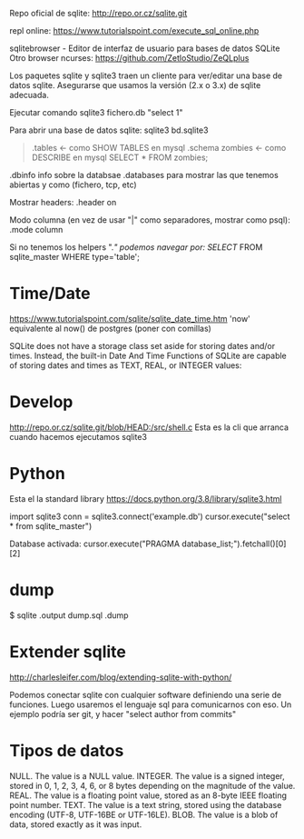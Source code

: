 Repo oficial de sqlite: <http://repo.or.cz/sqlite.git>

repl online: <https://www.tutorialspoint.com/execute_sql_online.php>

sqlitebrowser - Editor de interfaz de usuario para bases de datos SQLite
Otro browser ncurses: <https://github.com/ZetloStudio/ZeQLplus>

Los paquetes sqlite y sqlite3 traen un cliente para ver/editar una base de datos sqlite.
Asegurarse que usamos la versión (2.x o 3.x) de sqlite adecuada.

Ejecutar comando
sqlite3 fichero.db "select 1"

Para abrir una base de datos sqlite:
sqlite3 bd.sqlite3
> .tables <- como SHOW TABLES en mysql
> .schema zombies <- como DESCRIBE en mysql
> SELECT * FROM zombies;

.dbinfo info sobre la databsae
.databases para mostrar las que tenemos abiertas y como (fichero, tcp, etc)

Mostrar headers:
.header on

Modo columna (en vez de usar "|" como separadores, mostrar como psql):
.mode column

Si no tenemos los helpers ".*" podemos navegar por:
SELECT* FROM sqlite_master WHERE type='table';

# Time/Date
<https://www.tutorialspoint.com/sqlite/sqlite_date_time.htm>
'now' equivalente al now() de postgres (poner con comillas)

SQLite does not have a storage class set aside for storing dates and/or times. Instead, the built-in Date And Time Functions of SQLite are capable of storing dates and times as TEXT, REAL, or INTEGER values:

# Develop
<http://repo.or.cz/sqlite.git/blob/HEAD:/src/shell.c>
Esta es la cli que arranca cuando hacemos ejecutamos sqlite3

# Python

Esta el la standard library
<https://docs.python.org/3.8/library/sqlite3.html>

import sqlite3
conn = sqlite3.connect('example.db')
cursor.execute("select * from sqlite_master")

Database activada:
cursor.execute("PRAGMA database_list;").fetchall()[0][2]

# dump

$ sqlite
.output dump.sql
.dump

# Extender sqlite
<http://charlesleifer.com/blog/extending-sqlite-with-python/>

Podemos conectar sqlite con cualquier software definiendo una serie de funciones.
Luego usaremos el lenguaje sql para comunicarnos con eso.
Un ejemplo podría ser git, y hacer "select author from commits"

# Tipos de datos

NULL. The value is a NULL value.
INTEGER. The value is a signed integer, stored in 0, 1, 2, 3, 4, 6, or 8 bytes depending on the magnitude of the value.
REAL. The value is a floating point value, stored as an 8-byte IEEE floating point number.
TEXT. The value is a text string, stored using the database encoding (UTF-8, UTF-16BE or UTF-16LE).
BLOB. The value is a blob of data, stored exactly as it was input.
